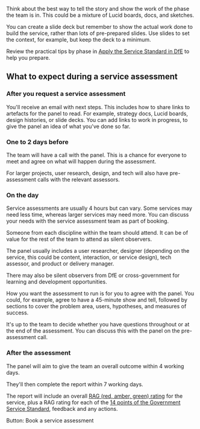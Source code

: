 
Think about the best way to tell the story and show the work of the phase the team is in. This could be a mixture of Lucid boards, docs, and sketches.

<div class="govuk-inset-text">
You can create a slide deck but remember to show the actual work done to build the service, rather than lots of pre-prepared slides. Use slides to set the context, for example, but keep the deck to a minimum.
</div>


Review the practical tips by phase in [Apply the Service Standard in DfE](https://apply-the-service-standard.education.gov.uk/service-standard) to help you prepare.

## What to expect during a service assessment

### After you request a service assessment

You'll receive an email with next steps. This includes how to share links to artefacts for the panel to read. For example, strategy docs, Lucid boards, design histories, or slide decks.
You can add links to work in progress, to give the panel an idea of what you've done so far.

### One to 2 days before

The team will have a call with the panel. This is a chance for everyone to meet and agree on what will happen during the assessment.

For larger projects, user research, design, and tech will also have pre-assessment calls with the relevant assessors.

### On the day



Service assessments are usually 4 hours but can vary. Some services may need less time, whereas larger services may need more. You can discuss your needs with the service assessment team as part of booking. 

Someone from each discipline within the team should attend. It can be of value for the rest of the team to attend as silent observers.

The panel usually includes a user researcher, designer (depending on the service, this could be content, interaction, or service design), tech assessor, and product or delivery manager.

There may also be silent observers from DfE or cross-government for learning and development opportunities.

How you want the assessment to run is for you to agree with the panel. You could, for example, agree to have a 45-minute show and tell, followed by sections to cover the problem area, users, hypotheses, and measures of success.

It's up to the team to decide whether you have questions throughout or at the end of the assessment. You can discuss this with the panel on the pre-assessment call.

### After the assessment

The panel will aim to give the team an overall outcome within 4 working days.

They'll then complete the report within 7 working days.

The report will include an overall [RAG (red, amber, green) rating](/service-assurance/complete-assessment-report/#give-the-service-a-rag-rating-for-each-service-standard) for the service, plus a RAG rating for each of the [14 points of the Government Service Standard](https://apply-the-service-standard.education.gov.uk/), feedback and any actions.

Button: Book a service assessment